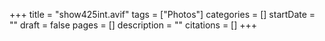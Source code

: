 +++
title = "show425int.avif"
tags = ["Photos"]
categories = []
startDate = ""
draft = false
pages = []
description = ""
citations = []
+++
